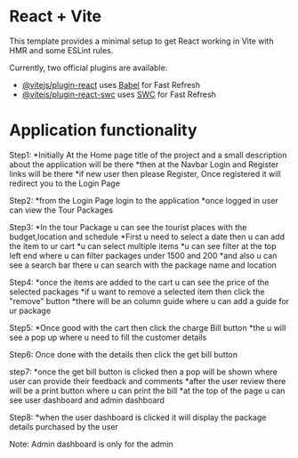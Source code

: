 # React + Vite

This template provides a minimal setup to get React working in Vite with HMR and some ESLint rules.

Currently, two official plugins are available:

- [@vitejs/plugin-react](https://github.com/vitejs/vite-plugin-react/blob/main/packages/plugin-react/README.md) uses [Babel](https://babeljs.io/) for Fast Refresh
- [@vitejs/plugin-react-swc](https://github.com/vitejs/vite-plugin-react-swc) uses [SWC](https://swc.rs/) for Fast Refresh


# Application functionality
Step1:
*Initially At the Home page title of the project and a small description about the application will be there 
*then at the Navbar Login and Register links will be there
*if new user then please Register, Once registered it will redirect you to the Login Page

Step2:
*from the Login Page login to the application
*once logged in user can view the Tour Packages

Step3:
*In the tour Package u can see the tourist places with the budget,location and schedule
*First u need to select a date then u can add the item to ur cart
*u can select multiple items
*u can see filter at the top left end where u can filter packages under 1500 and 200
*and also u can see a search bar there u can search with the package name and location

Step4:
*once the items are added to the cart u can see the price of the selected packages
*if u want to remove a selected item then click the "remove" button
*there will be an column guide where u can add a guide for ur package

Step5:
*Once good with the cart then click the charge Bill button
*the u will see a pop up where u need to fill the customer details

Step6:
Once done with the details then click the get bill button 

step7:
*once the get bill button is clicked then a pop will be shown where user can provide their feedback and comments
*after the user review there will be a print button where u can print the bill
*at the top of the page u can see user dashboard and admin dashboard

Step8:
*when the user dashboard is clicked it will display the package details purchased by the user

Note:
Admin dashboard is only for the admin
